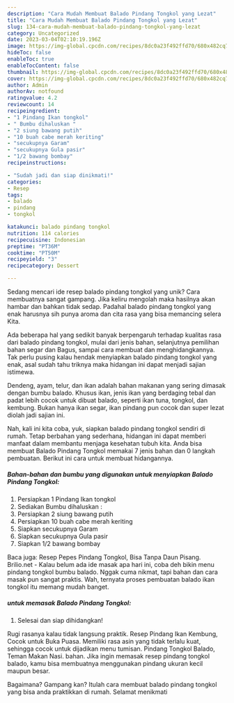```yaml
---
description: "Cara Mudah Membuat Balado Pindang Tongkol yang Lezat"
title: "Cara Mudah Membuat Balado Pindang Tongkol yang Lezat"
slug: 134-cara-mudah-membuat-balado-pindang-tongkol-yang-lezat
category: Uncategorized
date: 2023-03-04T02:10:19.196Z
image: https://img-global.cpcdn.com/recipes/8dc0a23f492ffd70/680x482cq70/balado-pindang-tongkol-foto-resep-utama.jpg
hideToc: false
enableToc: true
enableTocContent: false
thumbnail: https://img-global.cpcdn.com/recipes/8dc0a23f492ffd70/680x482cq70/balado-pindang-tongkol-foto-resep-utama.jpg
cover: https://img-global.cpcdn.com/recipes/8dc0a23f492ffd70/680x482cq70/balado-pindang-tongkol-foto-resep-utama.jpg
author: Admin
authorAv: notfound
ratingvalue: 4.2
reviewcount: 14
recipeingredient:
- "1 Pindang Ikan tongkol"
- " Bumbu dihaluskan "
- "2 siung bawang putih"
- "10 buah cabe merah keriting"
- "secukupnya Garam"
- "secukupnya Gula pasir"
- "1/2 bawang bombay"
recipeinstructions:

- "Sudah jadi dan siap dinikmati!"
categories:
- Resep
tags:
- balado
- pindang
- tongkol

katakunci: balado pindang tongkol 
nutrition: 114 calories
recipecuisine: Indonesian
preptime: "PT36M"
cooktime: "PT50M"
recipeyield: "3"
recipecategory: Dessert

---
```





Sedang mencari ide resep balado pindang tongkol yang unik? Cara membuatnya sangat gampang. Jika keliru mengolah maka hasilnya akan hambar dan bahkan tidak sedap. Padahal balado pindang tongkol yang enak harusnya sih punya aroma dan cita rasa yang bisa memancing selera Kita.





Ada beberapa hal yang sedikit banyak berpengaruh terhadap kualitas rasa dari balado pindang tongkol, mulai dari jenis bahan, selanjutnya pemilihan bahan segar dan Bagus, sampai cara membuat dan menghidangkannya. Tak perlu pusing kalau hendak menyiapkan balado pindang tongkol yang enak,      asal sudah tahu triknya maka hidangan ini dapat menjadi sajian istimewa.














Dendeng, ayam, telur, dan ikan adalah bahan makanan yang sering dimasak dengan bumbu balado. Khusus ikan, jenis ikan yang berdaging tebal dan padat lebih cocok untuk dibuat balado, seperti ikan tuna, tongkol, dan kembung. Bukan hanya ikan segar, ikan pindang pun cocok dan super lezat diolah jadi sajian ini.






Nah, kali ini kita coba, yuk, siapkan balado pindang tongkol sendiri di rumah. Tetap berbahan yang sederhana, hidangan ini dapat memberi manfaat dalam membantu menjaga kesehatan tubuh kita. Anda bisa membuat Balado Pindang Tongkol memakai 7 jenis bahan dan 0 langkah pembuatan. Berikut ini cara untuk membuat hidangannya.

<!--inarticleads1-->

##### Bahan-bahan dan bumbu yang digunakan untuk menyiapkan Balado Pindang Tongkol:

1. Persiapkan 1 Pindang Ikan tongkol
1. Sediakan  Bumbu dihaluskan :
1. Persiapkan 2 siung bawang putih
1. Persiapkan 10 buah cabe merah keriting
1. Siapkan secukupnya Garam
1. Siapkan secukupnya Gula pasir
1. Siapkan 1/2 bawang bombay


Baca juga: Resep Pepes Pindang Tongkol, Bisa Tanpa Daun Pisang. Brilio.net - Kalau belum ada ide masak apa hari ini, coba deh bikin menu pindang tongkol bumbu balado. Nggak cuma nikmat, tapi bahan dan cara masak pun sangat praktis. Wah, ternyata proses pembuatan balado ikan tongkol itu memang mudah banget. 

<!--inarticleads2-->

#####  untuk memasak Balado Pindang Tongkol:


1. Selesai dan siap dihidangkan!

Rugi rasanya kalau tidak langsung praktik. Resep Pindang Ikan Kembung, Cocok untuk Buka Puasa. Memiliki rasa asin yang tidak terlalu kuat, sehingga cocok untuk dijadikan menu tumisan. Pindang Tongkol Balado, Teman Makan Nasi. bahan. Jika ingin memasak resep pindang tongkol balado, kamu bisa membuatnya menggunakan pindang ukuran kecil maupun besar. 

Bagaimana? Gampang kan? Itulah cara membuat balado pindang tongkol yang bisa anda praktikkan di rumah. Selamat menikmati
